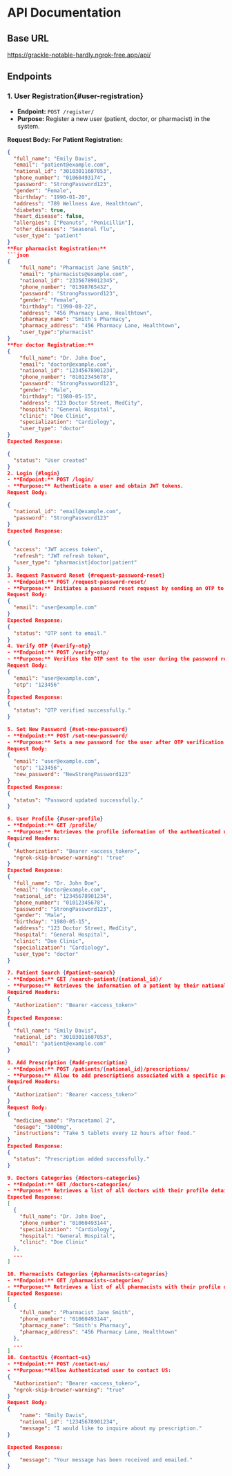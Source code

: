 # API Documentation

## Base URL

https://grackle-notable-hardly.ngrok-free.app/api/

## Endpoints

### 1. User Registration{#user-registration}

- **Endpoint:** `POST /register/`
- **Purpose:** Register a new user (patient, doctor, or pharmacist) in the system.

**Request Body:**
**For Patient Registration:**

````json
{
  "full_name": "Emily Davis",
  "email": "patient@example.com",
  "national_id": "30103011607053",
  "phone_number": "01060493174",
  "password": "StrongPassword123",
  "gender": "Female",
  "birthday": "1990-01-20",
  "address": "789 Wellness Ave, Healthtown",
  "diabetes": true,
  "heart_disease": false,
  "allergies": ["Peanuts", "Penicillin"],
  "other_diseases": "Seasonal flu",
  "user_type": "patient"
}
**For pharmacist Registration:**
```json
{
    "full_name": "Pharmacist Jane Smith",
    "email": "pharmacists@example.com",
    "national_id": "23356789012345",
    "phone_number": "01398765432",
    "password": "StrongPassword123",
    "gender": "Female",
    "birthday": "1990-08-22",
    "address": "456 Pharmacy Lane, Healthtown",
    "pharmacy_name": "Smith's Pharmacy",
    "pharmacy_address": "456 Pharmacy Lane, Healthtown",
    "user_type":"pharmacist"
}
**For doctor Registration:**
{
    "full_name": "Dr. John Doe",
    "email": "doctor@example.com",
    "national_id": "12345678901234",
    "phone_number": "01012345678",
    "password": "StrongPassword123",
    "gender": "Male",
    "birthday": "1980-05-15",
    "address": "123 Doctor Street, MedCity",
    "hospital": "General Hospital",
    "clinic": "Doe Clinic",
    "specialization": "Cardiology",
    "user_type": "doctor"
}
Expected Response:

{
  "status": "User created"
}
2. Login {#login}
- **Endpoint:** POST /login/
- **Purpose:** Authenticate a user and obtain JWT tokens.
Request Body:

{
  "national_id": "email@example.com",
  "password": "StrongPassword123"
}
Expected Response:

{
  "access": "JWT access token",
  "refresh": "JWT refresh token",
  "user_type": "pharmacist|doctor|patient"
}
3. Request Password Reset {#request-password-reset}
- **Endpoint:** POST /request-password-reset/
- **Purpose:** Initiates a password reset request by sending an OTP to the user's email.
Request Body:
{
  "email": "user@example.com"
}
Expected Response:
{
  "status": "OTP sent to email."
}
4. Verify OTP {#verify-otp}
- **Endpoint:** POST /verify-otp/
- **Purpose:** Verifies the OTP sent to the user during the password reset process.
Request Body:
{
  "email": "user@example.com",
  "otp": "123456"
}
Expected Response:
{
  "status": "OTP verified successfully."
}

5. Set New Password {#set-new-password}
- **Endpoint:** POST /set-new-password/
- **Purpose:** Sets a new password for the user after OTP verification.
Request Body:
{
  "email": "user@example.com",
  "otp": "123456",
  "new_password": "NewStrongPassword123"
}
Expected Response:
{
  "status": "Password updated successfully."
}

6. User Profile {#user-profile}
- **Endpoint:** GET /profile/
- **Purpose:** Retrieves the profile information of the authenticated user.
Required Headers:
{
  "Authorization": "Bearer <access_token>",
  "ngrok-skip-browser-warning": "true"
}
Expected Response:
{
  "full_name": "Dr. John Doe",
  "email": "doctor@example.com",
  "national_id": "12345678901234",
  "phone_number": "01012345678",
  "password": "StrongPassword123",
  "gender": "Male",
  "birthday": "1980-05-15",
  "address": "123 Doctor Street, MedCity",
  "hospital": "General Hospital",
  "clinic": "Doe Clinic",
  "specialization": "Cardiology",
  "user_type": "doctor"
}

7. Patient Search {#patient-search}
- **Endpoint:** GET /search-patient/{national_id}/
- **Purpose:** Retrieves the information of a patient by their national ID.
Required Headers:
{
  "Authorization": "Bearer <access_token>"
}
Expected Response:
{
  "full_name": "Emily Davis",
  "national_id": "30103011607053",
  "email": "patient@example.com"
}

8. Add Prescription {#add-prescription}
- **Endpoint:** POST /patients/{national_id}/prescriptions/
- **Purpose:** Allow to add prescriptions associated with a specific patient.
Required Headers:
{
  "Authorization": "Bearer <access_token>"
}
Request Body:
{
  "medicine_name": "Paracetamol 2",
  "dosage": "5000mg",
  "instructions": "Take 5 tablets every 12 hours after food."
}
Expected Response:
{
  "status": "Prescription added successfully."
}

9. Doctors Categories {#doctors-categories}
- **Endpoint:** GET /doctors-categories/
- **Purpose:** Retrieves a list of all doctors with their profile details.
Expected Response:
[
  {
    "full_name": "Dr. John Doe",
    "phone_number": "01060493144",
    "specialization": "Cardiology",
    "hospital": "General Hospital",
    "clinic": "Doe Clinic"
  },
  ...
]

10. Pharmacists Categories {#pharmacists-categories}
- **Endpoint:** GET /pharmacists-categories/
- **Purpose:** Retrieves a list of all pharmacists with their profile details.
Expected Response:
[
  {
    "full_name": "Pharmacist Jane Smith",
    "phone_number": "01060493144",
    "pharmacy_name": "Smith's Pharmacy",
    "pharmacy_address": "456 Pharmacy Lane, Healthtown"
  },
  ...
]
10. ContactUs {#contact-us}
- **Endpoint:** POST /contact-us/
- **Purpose:**Allow Authenticated user to contact US:
{
  "Authorization": "Bearer <access_token>",
  "ngrok-skip-browser-warning": "true"
}
Request Body:
{
    "name": "Emily Davis",
    "national_id": "12345678901234",
    "message": "I would like to inquire about my prescription."
}

Expected Response:
{
	"message": "Your message has been received and emailed."
}

````
